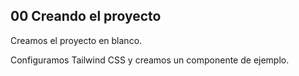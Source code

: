 ## 00 Creando el proyecto

Creamos el proyecto en blanco.

Configuramos Tailwind CSS y creamos un componente de ejemplo.


